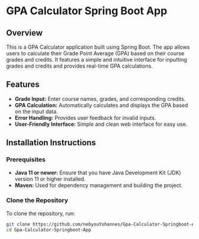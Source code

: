 # GPA Calculator Spring Boot App

## Overview

This is a GPA Calculator application built using Spring Boot. The app allows users to calculate their Grade Point Average (GPA) based on their course grades and credits. It features a simple and intuitive interface for inputting grades and credits and provides real-time GPA calculations.

## Features

- **Grade Input:** Enter course names, grades, and corresponding credits.
- **GPA Calculation:** Automatically calculates and displays the GPA based on the input data.
- **Error Handling:** Provides user feedback for invalid inputs.
- **User-Friendly Interface:** Simple and clean web interface for easy use.

## Installation Instructions

### Prerequisites

- **Java 11 or newer:** Ensure that you have Java Development Kit (JDK) version 11 or higher installed.
- **Maven:** Used for dependency management and building the project.

### Clone the Repository

To clone the repository, run:

```bash
git clone https://github.com/nebyouYohannes/Gpa-Calculator-Springboot-App.git
cd Gpa-Calculator-Springboot-App
